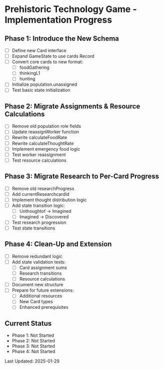 # Prehistoric Technology Game - Implementation Progress

## Phase 1: Introduce the New Schema

- [ ] Define new Card interface
- [ ] Expand GameState to use cards Record
- [ ] Convert core cards to new format:
  - [ ] foodGathering
  - [ ] thinkingL1
  - [ ] hunting
- [ ] Initialize population.unassigned
- [ ] Test basic state initialization

## Phase 2: Migrate Assignments & Resource Calculations

- [ ] Remove old population role fields
- [ ] Update reassignWorker function
- [ ] Rewrite calculateFoodRate
- [ ] Rewrite calculateThoughtRate
- [ ] Implement emergency food logic
- [ ] Test worker reassignment
- [ ] Test resource calculations

## Phase 3: Migrate Research to Per-Card Progress

- [ ] Remove old researchProgress
- [ ] Add currentResearchcardId
- [ ] Implement thought distribution logic
- [ ] Add state transition logic:
  - [ ] Unthoughtof → Imagined
  - [ ] Imagined → Discovered
- [ ] Test research progression
- [ ] Test state transitions

## Phase 4: Clean-Up and Extension

- [ ] Remove redundant logic
- [ ] Add state validation tests:
  - [ ] Card assignment sums
  - [ ] Research transitions
  - [ ] Resource calculations
- [ ] Document new structure
- [ ] Prepare for future extensions:
  - [ ] Additional resources
  - [ ] New Card types
  - [ ] Enhanced prerequisites

## Current Status

- Phase 1: Not Started
- Phase 2: Not Started
- Phase 3: Not Started
- Phase 4: Not Started

Last Updated: 2025-01-29
